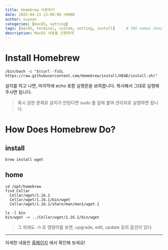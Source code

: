 ```yaml
---
title: Homebrew 사용하기
date: 2025-04-23 13:00:00 +0900
author: suyeon
categories: [macOS, setting]
tags: [macOS, terminal, custom, setting, install]     # TAG names should always be lowercase
description: MacOS 사용을 간편하게
---
```


# Install Homebrew

```shell
/bin/bash -c "$(curl -fsSL https://raw.githubusercontent.com/Homebrew/install/HEAD/install.sh)"
```
설치를 하고 나면, 마지막에 echo 포함 실행문을 보여줍니다. 복사해서 그대로 실행해주시면 됩니다. 
> 혹시 권한 문제로 설치가 안된다면 sudo 를 앞에 붙여 관리자로 실행하면 됩니다.

# How Does Homebrew Do?

## install
```shell
brew install wget
```

## home
```shell
cd /opt/homebrew
find Cellar
  Cellar/wget/1.16.1
  Cellar/wget/1.16.1/bin/wget
  Cellar/wget/1.16.1/share/man/man1/wget.1
  
ls -l bin
bin/wget -> ../Cellar/wget/1.16.1/bin/wget
```

> 그 외에도 -h 로 명령어를 보면, upgrade, edit, update 등의 옵션이 있다.


*** 
자세한 내용은 [홈페이지](https://brew.sh/) 에서 확인해 보세요! 
